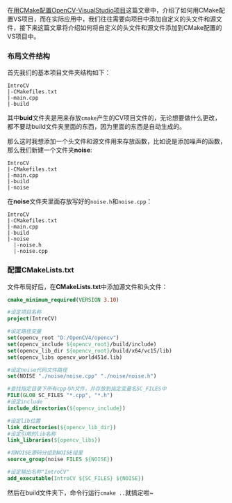在[用CMake配置OpenCV-VisualStudio项目](https://zerenlu.github.io/opencv/2021/04/08/%E7%94%A8CMake%E9%85%8D%E7%BD%AEOpenCV-VisualStudio%E9%A1%B9%E7%9B%AE.html)这篇文章中，介绍了如何用CMake配置VS项目，而在实际应用中，我们往往需要向项目中添加自定义的头文件和源文件，接下来这篇文章将介绍如何将自定义的头文件和源文件添加到CMake配置的VS项目中。

### 布局文件结构

首先我们的基本项目文件夹结构如下：

```
IntroCV
|-CMakefiles.txt
|-main.cpp
|-build
```
其中**buid**文件夹是用来存放`cmake`产生的CV项目文件的，无论想要做什么更改，都不要动build文件夹里面的东西，因为里面的东西是自动生成的。

那么这时我想添加一个头文件和源文件用来存放函数，比如说是添加噪声的函数，那么我们新建一个文件夹**noise**:

```
IntroCV
|-CMakefiles.txt
|-main.cpp
|-build
|-noise
```

在**noise**文件夹里面存放写好的`noise.h`和`noise.cpp`：

```
IntroCV
|-CMakefiles.txt
|-main.cpp
|-build
|-noise
  |-noise.h
  |-noise.cpp
```
### 配置CMakeLists.txt

文件布局好后，在**CMakeLists.txt**中添加源文件和头文件：

```cmake
cmake_minimum_required(VERSION 3.10)

#设定项目名称
project(IntroCV)

#设定路径变量
set(opencv_root "D:/OpenCV4/opencv")
set(opencv_include ${opencv_root}/build/include)
set(opencv_lib_dir ${opencv_root}/build/x64/vc15/lib)
set(opencv_libs opencv_world451d.lib)

#设定noise代码文件路径
set(NOISE "./noise/noise.cpp" "./noise/noise.h")

#查找指定目录下所有cpp与h文件，并存放到指定变量名SC_FILES中
FILE(GLOB SC_FILES "*.cpp", "*.h")
#设定include
include_directories(${opencv_include})

#设定lib位置
link_directories(${opencv_lib_dir})
#设定引用的lib名称
link_libraries(${opencv_libs})

#将NOISE源码分组到NOISE组里
source_group(noise FILES ${NOISE})

#设定输出名称"IntroCV"
add_executable(IntroCV ${SC_FILES} ${NOISE})
```

然后在build文件夹下，命令行运行`cmake ..`就搞定啦~
